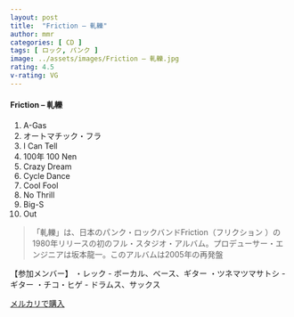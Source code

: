 ```yaml
---
layout: post
title:  "Friction – 軋轢"
author: mmr
categories: [ CD ]
tags: [ ロック, パンク ]
image: ../assets/images/Friction – 軋轢.jpg
rating: 4.5
v-rating: VG
---
```


#### Friction – 軋轢

1. A-Gas
2. オートマチック・フラ 
3. I Can Tell
4. 100年 100 Nen
5. Crazy Dream
6. Cycle Dance
7. Cool Fool
8. No Thrill
9. Big-S
10. Out

> 「軋轢」は、日本のパンク・ロックバンドFriction（フリクション ）の1980年リリースの初のフル・スタジオ・アルバム。プロデューサー・エンジニアは坂本龍一。このアルバムは2005年の再発盤

【参加メンバー】
・レック - ボーカル、ベース、ギター
・ツネマツマサトシ - ギター
・チコ・ヒゲ - ドラムス、サックス

[メルカリで購入](https://jp.mercari.com/item/m28248906619)

